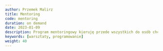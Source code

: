 ```yaml
---
author: Przemek Malirz
title: Mentoring
code: mentoring
duration: on demand
date: 2023-01-09
description: Program mentoringowy kieruję przede wszystkich do osób chcących pracować w IT oraz osób stawiajacych pierwsze kroki w zawodzie
keywords: [warsztaty, programowanie]
weight: 40
---
```

